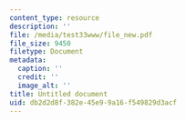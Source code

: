 ```yaml
---
content_type: resource
description: ''
file: /media/test33www/file_new.pdf
file_size: 9450
filetype: Document
metadata:
  caption: ''
  credit: ''
  image_alt: ''
title: Untitled document
uid: db2d2d8f-382e-45e9-9a16-f549829d3acf
---
```

